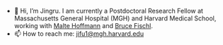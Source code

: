 - 👋 Hi, I’m Jingru. I am currently a Postdoctoral Research Fellow at Massachusetts General Hospital (MGH) and Harvard Medical School, working with [Malte Hoffmann](https://martinos.org/malte/) and [Bruce Fischl](https://lcn.martinos.org/people/fischl/).
- 📫 How to reach me: jifu1@mgh.harvard.edu

<!---
Fjr9516/Fjr9516 is a ✨ special ✨ repository because its `README.md` (this file) appears on your GitHub profile.
You can click the Preview link to take a look at your changes.
--->
